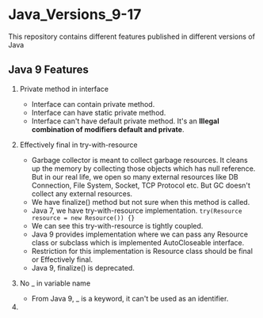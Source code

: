 # Java_Versions_9-17
This repository contains different features published in different versions of Java

## Java 9 Features

1. Private method in interface

    - Interface can contain private method.
    - Interface can have static private method.
    - Interface can't have default private method. It's an <b>Illegal combination of modifiers default and private</b>.

2. Effectively final in try-with-resource
    - Garbage collector is meant to collect garbage resources. It cleans up the memory by collecting those objects which has null reference. But in our real life, we open so many external resources like DB Connection, File System, Socket, TCP Protocol etc. But GC doesn't collect any external resources.
    - We have finalize() method but not sure when this method is called.
    - Java 7, we have try-with-resource implementation. `try(Resource resource = new Resource()) {}`
    - We can see this try-with-resource is tightly coupled.
    - Java 9 provides implementation where we can pass any Resource class or subclass which is implemented AutoCloseable interface.
    - Restriction for this implementation is Resource class should be final or Effectively final.
    - Java 9, finalize() is deprecated.

3. No _ in variable name
    - From Java 9, _ is a keyword, it can't be used as an identifier.

4. 
